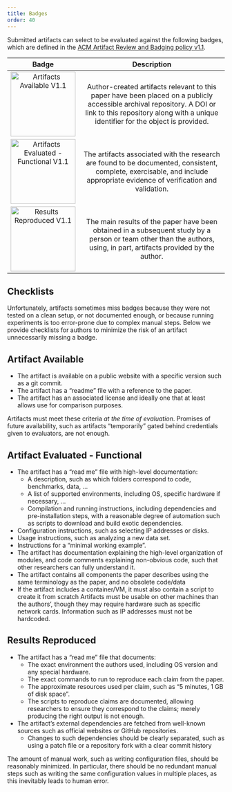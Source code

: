 ```yaml
---
title: Badges
order: 40
---
```


Submitted artifacts can select to be evaluated against the following badges, which are defined in the [ACM Artifact Review and Badging policy v1.1](https://www.acm.org/publications/policies/artifact-review-and-badging-current).

<style>
table th:first-of-type {
    width: 20%;
}
table th:nth-of-type(2) {
    width: 70%;
}
</style>

| Badge | Description |
|:-----:|:-----------:|
| <img src="{{ site.baseurl }}/images/acm_available_1.1.png" alt="Artifacts Available V1.1" width="150px"> | Author-created artifacts relevant to this paper have been placed on a publicly accessible archival repository. A DOI or link to this repository along with a unique identifier for the object is provided.  |
| <img src="{{ site.baseurl }}/images/acm_functional_1.1.png" alt="Artifacts Evaluated - Functional V1.1" width="150px"> | The artifacts associated with the research are found to be documented, consistent, complete, exercisable, and include appropriate evidence of verification and validation. |
| <img src="{{ site.baseurl }}/images/acm_reproduced_1.1.png" alt="Results Reproduced V1.1" width="150px"> | The main results of the paper have been obtained in a subsequent study by a person or team other than the authors, using, in part, artifacts provided by the author. |

## Checklists

Unfortunately, artifacts sometimes miss badges because they were not tested on a clean setup, or not documented enough, or because running experiments is too error-prone due to complex manual steps. Below we provide checklists for authors to minimize the risk of an artifact unnecessarily missing a badge.

## Artifact Available

- The artifact is available on a public website with a specific version such as a git commit.
- The artifact has a “readme” file with a reference to the paper.
- The artifact has an associated license and ideally one that at least allows use for comparison purposes.

Artifacts must meet these criteria *at the time of evaluation*. Promises of future availability, such as artifacts “temporarily” gated behind credentials given to evaluators, are not enough.

## Artifact Evaluated - Functional

- The artifact has a “read me” file with high-level documentation:
  - A description, such as which folders correspond to code, benchmarks, data, …
  - A list of supported environments, including OS, specific hardware if necessary, …
  - Compilation and running instructions, including dependencies and pre-installation steps, with a reasonable degree of automation such as scripts to download and build exotic dependencies.
 - Configuration instructions, such as selecting IP addresses or disks.
 - Usage instructions, such as analyzing a new data set.
 - Instructions for a “minimal working example”.
- The artifact has documentation explaining the high-level organization of modules, and code comments explaining non-obvious code, such that other researchers can fully understand it.
- The artifact contains all components the paper describes using the same terminology as the paper, and no obsolete code/data
- If the artifact includes a container/VM, it must also contain a script to create it from scratch
Artifacts must be usable on other machines than the authors’, though they may require hardware such as specific network cards. Information such as IP addresses must not be hardcoded.

## Results Reproduced

- The artifact has a “read me” file that documents:
  - The exact environment the authors used, including OS version and any special hardware.
  - The exact commands to run to reproduce each claim from the paper.
  - The approximate resources used per claim, such as “5 minutes, 1 GB of disk space”.
  - The scripts to reproduce claims are documented, allowing researchers to ensure they correspond to the claims; merely producing the right output is not enough.
- The artifact’s external dependencies are fetched from well-known sources such as official websites or GitHub repositories.
  - Changes to such dependencies should be clearly separated, such as using a patch file or a repository fork with a clear commit history

The amount of manual work, such as writing configuration files, should be reasonably minimized. In particular, there should be no redundant manual steps such as writing the same configuration values in multiple places, as this inevitably leads to human error.

